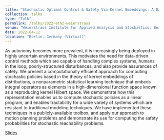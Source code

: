 ```yaml
---
title: "Stochastic Optimal Control & Safety Via Kernel Embeddings: A Data-Driven Approach"
collection: talks
type: "Talk"
permalink: /talks/2022-ethz-weierstrass
venue: "Weierstrass Institute for Applied Analysis and Stochastics, Berlin (virtual)"
date: 2022-04-12
location: "Berlin, Germany (Virtual)"
---
```


As autonomy becomes more prevalent, it is increasingly being deployed in highly uncertain environments. This motivates the need for data-driven control methods which are capable of handling complex systems, humans in the loop, poorly-structured disturbances, and also provide assurances of safety. We present a computationally efficient approach for computing stochastic policies based in the theory of kernel embeddings of distributions, a nonparametric statistical learning technique that embeds integral operators as elements in a high-dimensional function space known as a reproducing kernel Hilbert space. We demonstrate how this representation enables us to compute stochastic policies as a linear program, and enables tractability for a wide variety of systems which are resistant to traditional modeling techniques. We have implemented these techniques in a publicly-available toolbox, and apply our approach to motion planning problems and demonstrate its use for computing the safety probabilities for stochastic reachability problems.

[Slides](http://ajthor.github.io/files/2022_ETHZ.pdf)
